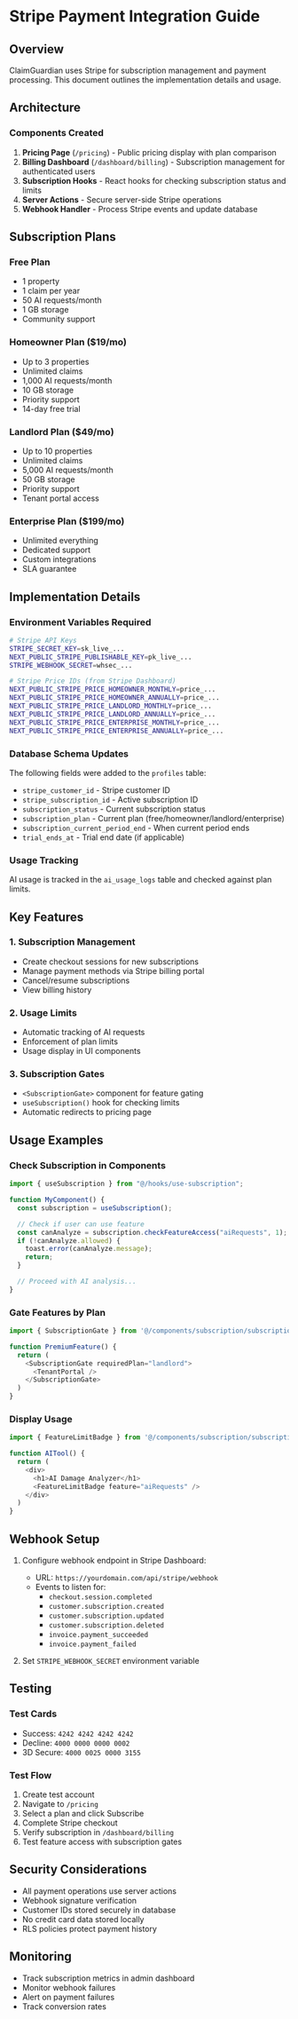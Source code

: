 # Stripe Payment Integration Guide

## Overview

ClaimGuardian uses Stripe for subscription management and payment processing. This document outlines the implementation details and usage.

## Architecture

### Components Created

1. **Pricing Page** (`/pricing`) - Public pricing display with plan comparison
2. **Billing Dashboard** (`/dashboard/billing`) - Subscription management for authenticated users
3. **Subscription Hooks** - React hooks for checking subscription status and limits
4. **Server Actions** - Secure server-side Stripe operations
5. **Webhook Handler** - Process Stripe events and update database

## Subscription Plans

### Free Plan

- 1 property
- 1 claim per year
- 50 AI requests/month
- 1 GB storage
- Community support

### Homeowner Plan ($19/mo)

- Up to 3 properties
- Unlimited claims
- 1,000 AI requests/month
- 10 GB storage
- Priority support
- 14-day free trial

### Landlord Plan ($49/mo)

- Up to 10 properties
- Unlimited claims
- 5,000 AI requests/month
- 50 GB storage
- Priority support
- Tenant portal access

### Enterprise Plan ($199/mo)

- Unlimited everything
- Dedicated support
- Custom integrations
- SLA guarantee

## Implementation Details

### Environment Variables Required

```bash
# Stripe API Keys
STRIPE_SECRET_KEY=sk_live_...
NEXT_PUBLIC_STRIPE_PUBLISHABLE_KEY=pk_live_...
STRIPE_WEBHOOK_SECRET=whsec_...

# Stripe Price IDs (from Stripe Dashboard)
NEXT_PUBLIC_STRIPE_PRICE_HOMEOWNER_MONTHLY=price_...
NEXT_PUBLIC_STRIPE_PRICE_HOMEOWNER_ANNUALLY=price_...
NEXT_PUBLIC_STRIPE_PRICE_LANDLORD_MONTHLY=price_...
NEXT_PUBLIC_STRIPE_PRICE_LANDLORD_ANNUALLY=price_...
NEXT_PUBLIC_STRIPE_PRICE_ENTERPRISE_MONTHLY=price_...
NEXT_PUBLIC_STRIPE_PRICE_ENTERPRISE_ANNUALLY=price_...
```

### Database Schema Updates

The following fields were added to the `profiles` table:

- `stripe_customer_id` - Stripe customer ID
- `stripe_subscription_id` - Active subscription ID
- `subscription_status` - Current subscription status
- `subscription_plan` - Current plan (free/homeowner/landlord/enterprise)
- `subscription_current_period_end` - When current period ends
- `trial_ends_at` - Trial end date (if applicable)

### Usage Tracking

AI usage is tracked in the `ai_usage_logs` table and checked against plan limits.

## Key Features

### 1. Subscription Management

- Create checkout sessions for new subscriptions
- Manage payment methods via Stripe billing portal
- Cancel/resume subscriptions
- View billing history

### 2. Usage Limits

- Automatic tracking of AI requests
- Enforcement of plan limits
- Usage display in UI components

### 3. Subscription Gates

- `<SubscriptionGate>` component for feature gating
- `useSubscription()` hook for checking limits
- Automatic redirects to pricing page

## Usage Examples

### Check Subscription in Components

```typescript
import { useSubscription } from "@/hooks/use-subscription";

function MyComponent() {
  const subscription = useSubscription();

  // Check if user can use feature
  const canAnalyze = subscription.checkFeatureAccess("aiRequests", 1);
  if (!canAnalyze.allowed) {
    toast.error(canAnalyze.message);
    return;
  }

  // Proceed with AI analysis...
}
```

### Gate Features by Plan

```typescript
import { SubscriptionGate } from '@/components/subscription/subscription-gate'

function PremiumFeature() {
  return (
    <SubscriptionGate requiredPlan="landlord">
      <TenantPortal />
    </SubscriptionGate>
  )
}
```

### Display Usage

```typescript
import { FeatureLimitBadge } from '@/components/subscription/subscription-gate'

function AITool() {
  return (
    <div>
      <h1>AI Damage Analyzer</h1>
      <FeatureLimitBadge feature="aiRequests" />
    </div>
  )
}
```

## Webhook Setup

1. Configure webhook endpoint in Stripe Dashboard:
   - URL: `https://yourdomain.com/api/stripe/webhook`
   - Events to listen for:
     - `checkout.session.completed`
     - `customer.subscription.created`
     - `customer.subscription.updated`
     - `customer.subscription.deleted`
     - `invoice.payment_succeeded`
     - `invoice.payment_failed`

2. Set `STRIPE_WEBHOOK_SECRET` environment variable

## Testing

### Test Cards

- Success: `4242 4242 4242 4242`
- Decline: `4000 0000 0000 0002`
- 3D Secure: `4000 0025 0000 3155`

### Test Flow

1. Create test account
2. Navigate to `/pricing`
3. Select a plan and click Subscribe
4. Complete Stripe checkout
5. Verify subscription in `/dashboard/billing`
6. Test feature access with subscription gates

## Security Considerations

- All payment operations use server actions
- Webhook signature verification
- Customer IDs stored securely in database
- No credit card data stored locally
- RLS policies protect payment history

## Monitoring

- Track subscription metrics in admin dashboard
- Monitor webhook failures
- Alert on payment failures
- Track conversion rates
